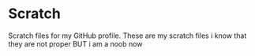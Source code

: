 # Scratch
Scratch files for my GitHub profile.
These are my scratch files
i know that they are not proper 
BUT i am a noob now 

